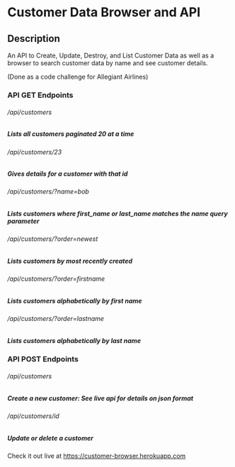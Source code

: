 # Customer Data Browser and API 

## Description
An API to Create, Update, Destroy, and List Customer Data as well as a 
browser to search customer data by name and see customer details. 

(Done as a code challenge for Allegiant Airlines)

### API GET Endpoints
###### /api/customers
##### Lists all customers paginated 20 at a time
###### /api/customers/23
##### Gives details for a customer with that id
###### /api/customers/?name=bob
##### Lists customers where first_name or last_name matches the name query parameter
###### /api/customers/?order=newest
##### Lists customers by most recently created
###### /api/customers/?order=firstname
##### Lists customers alphabetically by first name
###### /api/customers/?order=lastname
##### Lists customers alphabetically by last name

### API POST Endpoints
###### /api/customers
##### Create a new customer: See live api for details on json format
###### /api/customers/id
##### Update or delete a customer 


Check it out live at https://customer-browser.herokuapp.com
